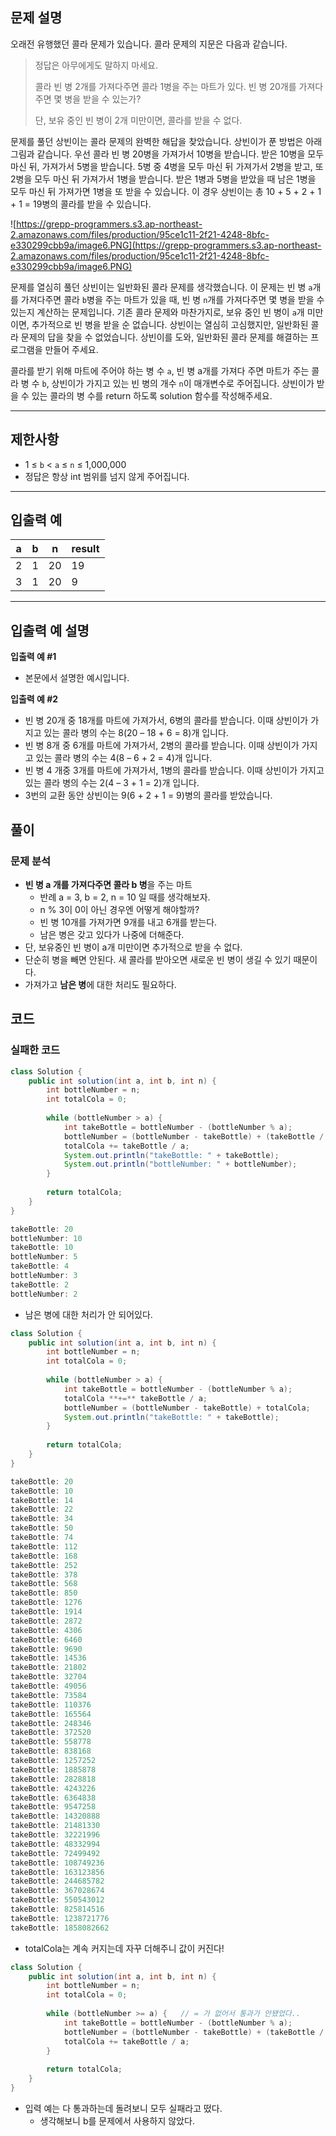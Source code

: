 ## **문제 설명**

오래전 유행했던 콜라 문제가 있습니다. 콜라 문제의 지문은 다음과 같습니다.

> 정답은 아무에게도 말하지 마세요.
> 
> 
> 콜라 빈 병 2개를 가져다주면 콜라 1병을 주는 마트가 있다. 빈 병 20개를 가져다주면 몇 병을 받을 수 있는가?
> 
> 단, 보유 중인 빈 병이 2개 미만이면, 콜라를 받을 수 없다.
> 

문제를 풀던 상빈이는 콜라 문제의 완벽한 해답을 찾았습니다. 상빈이가 푼 방법은 아래 그림과 같습니다. 우선 콜라 빈 병 20병을 가져가서 10병을 받습니다. 받은 10병을 모두 마신 뒤, 가져가서 5병을 받습니다. 5병 중 4병을 모두 마신 뒤 가져가서 2병을 받고, 또 2병을 모두 마신 뒤 가져가서 1병을 받습니다. 받은 1병과 5병을 받았을 때 남은 1병을 모두 마신 뒤 가져가면 1병을 또 받을 수 있습니다. 이 경우 상빈이는 총 10 + 5 + 2 + 1 + 1 = 19병의 콜라를 받을 수 있습니다.

![https://grepp-programmers.s3.ap-northeast-2.amazonaws.com/files/production/95ce1c11-2f21-4248-8bfc-e330299cbb9a/image6.PNG](https://grepp-programmers.s3.ap-northeast-2.amazonaws.com/files/production/95ce1c11-2f21-4248-8bfc-e330299cbb9a/image6.PNG)

문제를 열심히 풀던 상빈이는 일반화된 콜라 문제를 생각했습니다. 이 문제는 빈 병 `a`개를 가져다주면 콜라 `b`병을 주는 마트가 있을 때, 빈 병 `n`개를 가져다주면 몇 병을 받을 수 있는지 계산하는 문제입니다. 기존 콜라 문제와 마찬가지로, 보유 중인 빈 병이 `a`개 미만이면, 추가적으로 빈 병을 받을 순 없습니다. 상빈이는 열심히 고심했지만, 일반화된 콜라 문제의 답을 찾을 수 없었습니다. 상빈이를 도와, 일반화된 콜라 문제를 해결하는 프로그램을 만들어 주세요.

콜라를 받기 위해 마트에 주어야 하는 병 수 `a`, 빈 병 a개를 가져다 주면 마트가 주는 콜라 병 수 `b`, 상빈이가 가지고 있는 빈 병의 개수 `n`이 매개변수로 주어집니다. 상빈이가 받을 수 있는 콜라의 병 수를 return 하도록 solution 함수를 작성해주세요.

---

## 제한사항

- 1 ≤ `b` < `a` ≤ `n` ≤ 1,000,000
- 정답은 항상 int 범위를 넘지 않게 주어집니다.

---

## 입출력 예

| a | b | n | result |
| --- | --- | --- | --- |
| 2 | 1 | 20 | 19 |
| 3 | 1 | 20 | 9 |

---

## 입출력 예 설명

**입출력 예 #1**

- 본문에서 설명한 예시입니다.

**입출력 예 #2**

- 빈 병 20개 중 18개를 마트에 가져가서, 6병의 콜라를 받습니다. 이때 상빈이가 가지고 있는 콜라 병의 수는 8(20 – 18 + 6 = 8)개 입니다.
- 빈 병 8개 중 6개를 마트에 가져가서, 2병의 콜라를 받습니다. 이때 상빈이가 가지고 있는 콜라 병의 수는 4(8 – 6 + 2 = 4)개 입니다.
- 빈 병 4 개중 3개를 마트에 가져가서, 1병의 콜라를 받습니다. 이때 상빈이가 가지고 있는 콜라 병의 수는 2(4 – 3 + 1 = 2)개 입니다.
- 3번의 교환 동안 상빈이는 9(6 + 2 + 1 = 9)병의 콜라를 받았습니다.

## 풀이

### 문제 분석

- **빈 병 a 개를 가져다주면 콜라 b 병**을 주는 마트
    - 반례 a = 3, b = 2, n = 10 일 때를 생각해보자.
    - n % 3이 0이 아닌 경우엔 어떻게 해야할까?
    - 빈 병 10개를 가져가면 9개를 내고 6개를 받는다.
    - 남은 병은 갖고 있다가 나중에 더해준다.
- 단, 보유중인 빈 병이 a개 미만이면 추가적으로 받을 수 없다.
- 단순히 병을 빼면 안된다. 새 콜라를 받아오면 새로운 빈 병이 생길 수 있기 때문이다.
- 가져가고 **남은 병**에 대한 처리도 필요하다.

## 코드

### 실패한 코드

```java
class Solution {
    public int solution(int a, int b, int n) {
        int bottleNumber = n;
        int totalCola = 0;
        
        while (bottleNumber > a) {
            int takeBottle = bottleNumber - (bottleNumber % a);
            bottleNumber = (bottleNumber - takeBottle) + (takeBottle / a);
            totalCola += takeBottle / a;
            System.out.println("takeBottle: " + takeBottle);
            System.out.println("bottleNumber: " + bottleNumber);
        }
        
        return totalCola;
    }
}

takeBottle: 20
bottleNumber: 10
takeBottle: 10
bottleNumber: 5
takeBottle: 4
bottleNumber: 3
takeBottle: 2
bottleNumber: 2
```

- 남은 병에 대한 처리가 안 되어있다.

```java
class Solution {
    public int solution(int a, int b, int n) {
        int bottleNumber = n;
        int totalCola = 0;
        
        while (bottleNumber > a) {
            int takeBottle = bottleNumber - (bottleNumber % a);
            totalCola **+=** takeBottle / a;
            bottleNumber = (bottleNumber - takeBottle) + totalCola;
            System.out.println("takeBottle: " + takeBottle);
        }
        
        return totalCola;
    }
}

takeBottle: 20
takeBottle: 10
takeBottle: 14
takeBottle: 22
takeBottle: 34
takeBottle: 50
takeBottle: 74
takeBottle: 112
takeBottle: 168
takeBottle: 252
takeBottle: 378
takeBottle: 568
takeBottle: 850
takeBottle: 1276
takeBottle: 1914
takeBottle: 2872
takeBottle: 4306
takeBottle: 6460
takeBottle: 9690
takeBottle: 14536
takeBottle: 21802
takeBottle: 32704
takeBottle: 49056
takeBottle: 73584
takeBottle: 110376
takeBottle: 165564
takeBottle: 248346
takeBottle: 372520
takeBottle: 558778
takeBottle: 838168
takeBottle: 1257252
takeBottle: 1885878
takeBottle: 2828818
takeBottle: 4243226
takeBottle: 6364838
takeBottle: 9547258
takeBottle: 14320888
takeBottle: 21481330
takeBottle: 32221996
takeBottle: 48332994
takeBottle: 72499492
takeBottle: 108749236
takeBottle: 163123856
takeBottle: 244685782
takeBottle: 367028674
takeBottle: 550543012
takeBottle: 825814516
takeBottle: 1238721776
takeBottle: 1858082662
```

- totalCola는 계속 커지는데 자꾸 더해주니 값이 커진다!

```java
class Solution {
    public int solution(int a, int b, int n) {
        int bottleNumber = n;
        int totalCola = 0;
        
        while (bottleNumber >= a) {   // = 가 없어서 통과가 안됐었다..
            int takeBottle = bottleNumber - (bottleNumber % a);
            bottleNumber = (bottleNumber - takeBottle) + (takeBottle / a);
            totalCola += takeBottle / a;
        }
        
        return totalCola;
    }
}
```

- 입력 예는 다 통과하는데 돌려보니 모두 실패라고 떴다.
    - 생각해보니 b를 문제에서 사용하지 않았다.